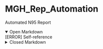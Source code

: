 # MGH_Rep_Automation
Automated N95 Report

<details open>
  <summary>Open Markdown</summary>
    [ERROR] Self-reference
  </details>


<details>
<summary>Closed Markdown</summary>
<br>
Well, you asked for it!
</details>
